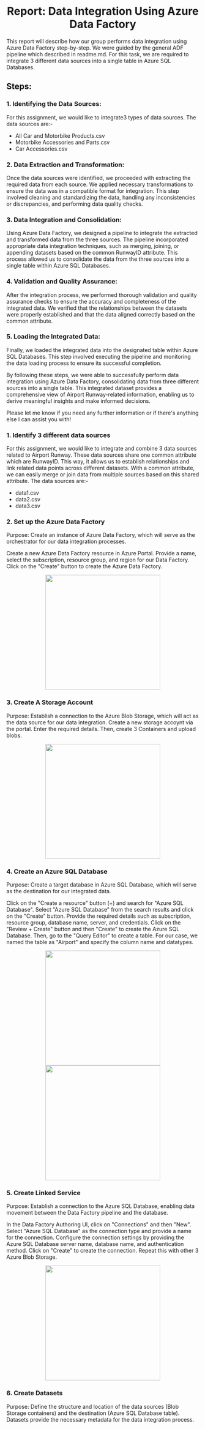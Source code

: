 <div align="center">
   <h1>Report: Data Integration Using Azure Data Factory</h1>
</div>

This report will describe how our group performs data integration using Azure Data Factory step-by-step. We were guided by the general ADF pipeline which described in readme.md. For this task, we are required to integrate 3 different data sources into a single table in Azure SQL Databases. 

## Steps:

### 1. Identifying the Data Sources:
   For this assignment, we would like to integrate3 types of data sources. The data sources are:- 

   - All Car and Motorbike Products.csv
   - Motorbike Accessories and Parts.csv
   - Car Accessories.csv
   
### 2. Data Extraction and Transformation:
   Once the data sources were identified, we proceeded with extracting the required data from each source. We applied necessary transformations to ensure the data was in a compatible format for integration. This step involved cleaning and standardizing the data, handling any inconsistencies or discrepancies, and performing data quality checks.

### 3. Data Integration and Consolidation:
   Using Azure Data Factory, we designed a pipeline to integrate the extracted and transformed data from the three sources. The pipeline incorporated appropriate data integration techniques, such as merging, joining, or appending datasets based on the common RunwayID attribute. This process allowed us to consolidate the data from the three sources into a single table within Azure SQL Databases.

### 4. Validation and Quality Assurance:
   After the integration process, we performed thorough validation and quality assurance checks to ensure the accuracy and completeness of the integrated data. We verified that the relationships between the datasets were properly established and that the data aligned correctly based on the common attribute.

### 5. Loading the Integrated Data:
   Finally, we loaded the integrated data into the designated table within Azure SQL Databases. This step involved executing the pipeline and monitoring the data loading process to ensure its successful completion.

By following these steps, we were able to successfully perform data integration using Azure Data Factory, consolidating data from three different sources into a single table. This integrated dataset provides a comprehensive view of Airport Runway-related information, enabling us to derive meaningful insights and make informed decisions.

Please let me know if you need any further information or if there's anything else I can assist you with!







### 1. Identify 3 different data sources
For this assignment, we would like to integrate and combine 3 data sources related to Airport Runway. These data sources share one common attribute which are RunwayID. This way, it allows us to establish relationships and link related data points across different datasets. With a common attribute, we can easily merge or join data from multiple sources based on this shared attribute. The data sources are:-
- data1.csv
- data2.csv
- data3.csv

### 2. Set up the Azure Data Factory
Purpose: Create an instance of Azure Data Factory, which will serve as the orchestrator for our data integration processes.

Create a new Azure Data Factory resource in Azure Portal. Provide a name, select the subscription, resource group, and region for our Data Factory. Click on the "Create" button to create the Azure Data Factory.
<p align="center">
  <img src="images/datafactory.jpg" height= '300px'>
</p>

### 3. Create A Storage Account
Purpose: Establish a connection to the Azure Blob Storage, which will act as the data source for our data integration.
Create a new storage accoynt via the portal. Enter the required details. Then, create 3 Containers and upload blobs. 
<p align="center">
  <img src="images/storageacc.jpg" height= '300px'>
</p>

### 4. Create an Azure SQL Database
Purpose: Create a target database in Azure SQL Database, which will serve as the destination for our integrated data.

Click on the "Create a resource" button (+) and search for "Azure SQL Database". Select "Azure SQL Database" from the search results and click on the "Create" button. Provide the required details such as subscription, resource group, database name, server, and credentials. Click on the "Review + Create" button and then "Create" to create the Azure SQL Database. Then, go to the "Query Editor" to create a table. For our case, we named the table as "Airport" and specify the column name and datatypes. 
<p align="center">
  <img src="images/database.jpg" height= '300px'>
  <img src="images/query.jpg" height= '300px'>
</p>

### 5. Create Linked Service
Purpose: Establish a connection to the Azure SQL Database, enabling data movement between the Data Factory pipeline and the database.

In the Data Factory Authoring UI, click on "Connections" and then "New". Select "Azure SQL Database" as the connection type and provide a name for the connection. Configure the connection settings by providing the Azure SQL Database server name, database name, and authentication method. Click on "Create" to create the connection. Repeat this with other 3 Azure Blob Storage.
<p align="center">
  <img src="images/database.jpg" height= '300px'>
</p>

### 6. Create Datasets
Purpose: Define the structure and location of the data sources (Blob Storage containers) and the destination (Azure SQL Database table). Datasets provide the necessary metadata for the data integration process.
